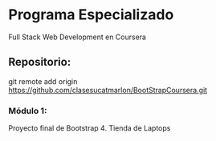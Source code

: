 # Programa Especializado 
Full Stack Web Development en Coursera
  

## Repositorio:
git remote add origin https://github.com/clasesucatmarlon/BootStrapCoursera.git


### Módulo 1:
Proyecto final de Bootstrap 4.  Tienda de Laptops

